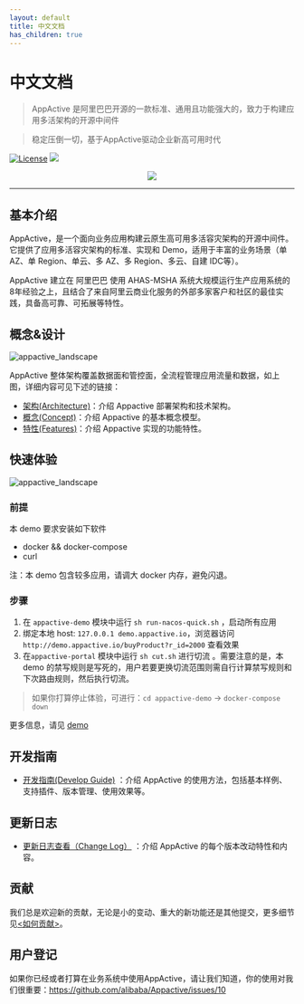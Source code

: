 ```yaml
---
layout: default
title: 中文文档
has_children: true
---
```

# 中文文档

> AppActive 是阿里巴巴开源的一款标准、通用且功能强大的，致力于构建应用多活架构的开源中间件

> 稳定压倒一切，基于AppActive驱动企业新高可用时代

[![License](https://img.shields.io/badge/license-Apache%202-4EB1BA.svg)](https://www.apache.org/licenses/LICENSE-2.0.html)
[![](https://img.shields.io/badge/Maven%20Central-v0.2-blue.svg)](https://mvnrepository.com/search?q=appactive)

<div style="text-align: center">
   <img src="https://appactive.oss-cn-beijing.aliyuncs.com/images/appactive-logo.jpg?x-oss-process=style/h400" />
</div>


---
## 基本介绍
AppActive，是一个面向业务应用构建云原生高可用多活容灾架构的开源中间件。它提供了应用多活容灾架构的标准、实现和 Demo，适用于丰富的业务场景（单 AZ、单 Region、单云、多 AZ、多 Region、多云、自建 IDC等）。

AppActive 建立在 阿里巴巴 使用 AHAS-MSHA 系统大规模运行生产应用系统的8年经验之上，且结合了来自阿里云商业化服务的外部多家客户和社区的最佳实践，具备高可靠、可拓展等特性。

## 概念&设计
![appactive_landscape](https://appactive.oss-cn-beijing.aliyuncs.com/images/aactive_landscape.jpg?x-oss-process=style/h600)

AppActive 整体架构覆盖数据面和管控面，全流程管理应用流量和数据，如上图，详细内容可见下述的链接：

- [架构(Architecture)](details/architecture.md)：介绍 Appactive 部署架构和技术架构。
- [概念(Concept)](details/concept.md)：介绍 Appactive 的基本概念模型。
- [特性(Features)](details/features.md)：介绍 Appactive 实现的功能特性。


## 快速体验
![appactive_landscape](https://appactive.oss-cn-beijing.aliyuncs.com/images/demo.png?x-oss-process=style/h200)

### 前提
本 demo 要求安装如下软件
- docker && docker-compose
- curl

注：本 demo 包含较多应用，请调大 docker 内存，避免闪退。

### 步骤

1. 在 `appactive-demo` 模块中运行 `sh run-nacos-quick.sh` ，启动所有应用
2. 绑定本地 host: `127.0.0.1 demo.appactive.io`，浏览器访问 `http://demo.appactive.io/buyProduct?r_id=2000` 查看效果
3. 在`appactive-portal` 模块中运行 `sh cut.sh` 进行切流 。需要注意的是，本 demo 的禁写规则是写死的，用户若要更换切流范围则需自行计算禁写规则和下次路由规则，然后执行切流。

> 如果你打算停止体验，可进行：`cd appactive-demo` -> `docker-compose down`

更多信息，请见 [demo](details/demo_nacos.md)

## 开发指南
- [开发指南(Develop Guide)](details/developer_guide_nacos.md) ：介绍 AppActive 的使用方法，包括基本样例、支持插件、版本管理、使用效果等。


## 更新日志
- [更新日志查看（Change Log）](details/change_log.md) ：介绍 AppActive 的每个版本改动特性和内容。

## 贡献
我们总是欢迎新的贡献，无论是小的变动、重大的新功能还是其他提交，更多细节见[<如何贡献>](../en/contributing/contributing.md)。


## 用户登记

如果你已经或者打算在业务系统中使用AppActive，请让我们知道，你的使用对我们很重要：https://github.com/alibaba/Appactive/issues/10


